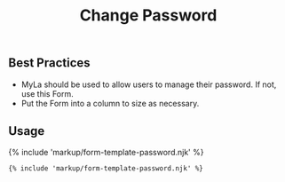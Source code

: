 ﻿---
title: Change Password
summary: The Change Password Form allows the user to manage their password.
tags: form-templates
layout: docs/guide
eleventyNavigation:
  key: Change Password
  parent: Form Templates
  order: 2
  excerpt: The Change Password Form allows the user to manage their password.
  img: /img/illustrations/illus-change-password.svg
---

## Best Practices

- MyLa should be used to allow users to manage their password. If not, use this Form.
- Put the Form into a column to size as necessary.

## Usage

{% include 'markup/form-template-password.njk' %}

```html
{% include 'markup/form-template-password.njk' %}
```
